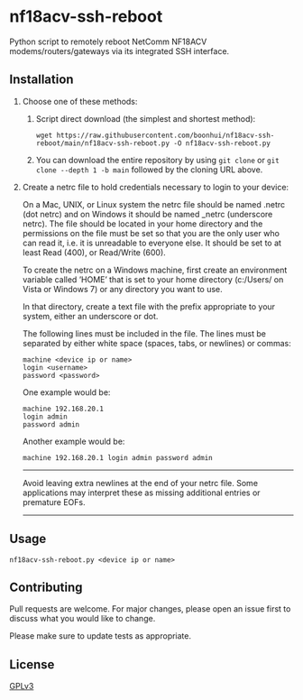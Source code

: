 # nf18acv-ssh-reboot
Python script to remotely reboot NetComm NF18ACV modems/routers/gateways via its integrated SSH interface.

## Installation
1. Choose one of these methods:

    1. Script direct download (the simplest and shortest method):
        ```
        wget https://raw.githubusercontent.com/boonhui/nf18acv-ssh-reboot/main/nf18acv-ssh-reboot.py -O nf18acv-ssh-reboot.py
        ```

    2. You can download the entire repository by using `git clone` or `git clone --depth 1 -b main` followed by the cloning URL above.

2. Create a netrc file to hold credentials necessary to login to your device:

    On a Mac, UNIX, or Linux system the netrc file should be named .netrc (dot netrc) and on Windows it should be named _netrc (underscore netrc). The file should be located in your home directory and the permissions on the file must be set so that you are the only user who can read it, i.e. it is unreadable to everyone else. It should be set to at least Read (400), or Read/Write (600).

    To create the netrc on a Windows machine, first create an environment variable called ’HOME’ that is set to your home directory (c:/Users/<User-Name> on Vista or Windows 7) or any directory you want to use.

    In that directory, create a text file with the prefix appropriate to your system, either an underscore or dot.

    The following lines must be included in the file. The lines must be separated by either white space (spaces, tabs, or newlines) or commas:
    ```
    machine <device ip or name>
    login <username>
    password <password>
    ```

    One example would be:
    ```
    machine 192.168.20.1
    login admin
    password admin
    ```

    Another example would be:
    ```
    machine 192.168.20.1 login admin password admin
    ```

    ---
    Avoid leaving extra newlines at the end of your netrc file. Some applications may interpret these as missing additional entries or premature EOFs.

    ---

## Usage
```
nf18acv-ssh-reboot.py <device ip or name>
```

## Contributing
Pull requests are welcome. For major changes, please open an issue first to discuss what you would like to change.

Please make sure to update tests as appropriate.

## License
[GPLv3](https://choosealicense.com/licenses/gpl-3.0/)